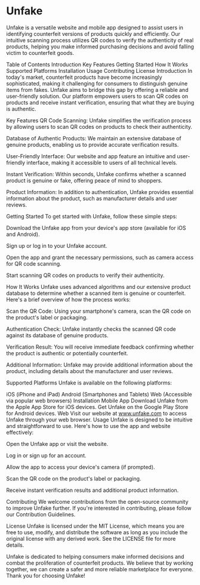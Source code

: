 # Unfake

Unfake is a versatile website and mobile app designed to assist users in identifying counterfeit versions of products quickly and efficiently. Our intuitive scanning process utilizes QR codes to verify the authenticity of real products, helping you make informed purchasing decisions and avoid falling victim to counterfeit goods.

Table of Contents
Introduction
Key Features
Getting Started
How It Works
Supported Platforms
Installation
Usage
Contributing
License
Introduction
In today's market, counterfeit products have become increasingly sophisticated, making it challenging for consumers to distinguish genuine items from fakes. Unfake aims to bridge this gap by offering a reliable and user-friendly solution. Our platform empowers users to scan QR codes on products and receive instant verification, ensuring that what they are buying is authentic.

Key Features
QR Code Scanning: Unfake simplifies the verification process by allowing users to scan QR codes on products to check their authenticity.

Database of Authentic Products: We maintain an extensive database of genuine products, enabling us to provide accurate verification results.

User-Friendly Interface: Our website and app feature an intuitive and user-friendly interface, making it accessible to users of all technical levels.

Instant Verification: Within seconds, Unfake confirms whether a scanned product is genuine or fake, offering peace of mind to shoppers.

Product Information: In addition to authentication, Unfake provides essential information about the product, such as manufacturer details and user reviews.

Getting Started
To get started with Unfake, follow these simple steps:

Download the Unfake app from your device's app store (available for iOS and Android).

Sign up or log in to your Unfake account.

Open the app and grant the necessary permissions, such as camera access for QR code scanning.

Start scanning QR codes on products to verify their authenticity.

How It Works
Unfake uses advanced algorithms and our extensive product database to determine whether a scanned item is genuine or counterfeit. Here's a brief overview of how the process works:

Scan the QR Code: Using your smartphone's camera, scan the QR code on the product's label or packaging.

Authentication Check: Unfake instantly checks the scanned QR code against its database of genuine products.

Verification Result: You will receive immediate feedback confirming whether the product is authentic or potentially counterfeit.

Additional Information: Unfake may provide additional information about the product, including details about the manufacturer and user reviews.

Supported Platforms
Unfake is available on the following platforms:

iOS (iPhone and iPad)
Android (Smartphones and Tablets)
Web (Accessible via popular web browsers)
Installation
Mobile App
Download Unfake from the Apple App Store for iOS devices.
Get Unfake on the Google Play Store for Android devices.
Web
Visit our website at www.unfake.com to access Unfake through your web browser.
Usage
Unfake is designed to be intuitive and straightforward to use. Here's how to use the app and website effectively:

Open the Unfake app or visit the website.

Log in or sign up for an account.

Allow the app to access your device's camera (if prompted).

Scan the QR code on the product's label or packaging.

Receive instant verification results and additional product information.

Contributing
We welcome contributions from the open-source community to improve Unfake further. If you're interested in contributing, please follow our Contribution Guidelines.

License
Unfake is licensed under the MIT License, which means you are free to use, modify, and distribute the software as long as you include the original license with any derived work. See the LICENSE file for more details.

Unfake is dedicated to helping consumers make informed decisions and combat the proliferation of counterfeit products. We believe that by working together, we can create a safer and more reliable marketplace for everyone. Thank you for choosing Unfake!




